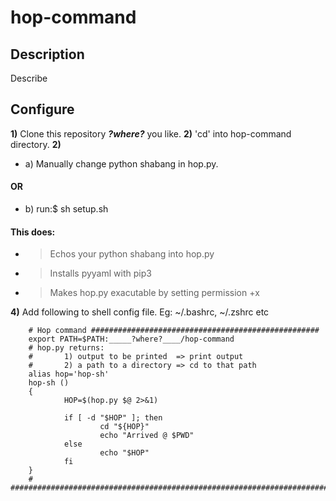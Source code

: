 # hop-command
## Description
Describe

## Configure
**1)** Clone this repository ___?where?___ you like.
**2)** 'cd' into hop-command directory.
**2)** 
- a) Manually change python shabang in hop.py.
#### OR
- b) run:$   sh setup.sh

#### This does:
- > Echos your python shabang into hop.py
- > Installs pyyaml with pip3
- > Makes hop.py exacutable by setting permission +x

**4)** Add following to shell config file. Eg: ~/.bashrc, ~/.zshrc etc

        # Hop command ###################################################
        export PATH=$PATH:_____?where?____/hop-command
        # hop.py returns:
        #       1) output to be printed  => print output
        #       2) a path to a directory => cd to that path
        alias hop='hop-sh'
        hop-sh ()
        {
                HOP=$(hop.py $@ 2>&1)
        
                if [ -d "$HOP" ]; then
                        cd "${HOP}"
                        echo "Arrived @ $PWD"
                else
                        echo "$HOP"
                fi
        }
        # ########################################################################
